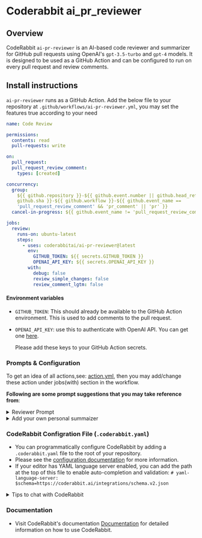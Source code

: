 # Coderabbit ai_pr_reviewer

## Overview

CodeRabbit `ai-pr-reviewer` is an AI-based code reviewer and summarizer for
GitHub pull requests using OpenAI's `gpt-3.5-turbo` and `gpt-4` models. It is
designed to be used as a GitHub Action and can be configured to run on every
pull request and review comments.

## Install instructions

`ai-pr-reviewer` runs as a GitHub Action. Add the below file to your repository
at `.github/workflows/ai-pr-reviewer.yml`, you may set the features true according to your need

```yaml
name: Code Review

permissions:
  contents: read
  pull-requests: write

on:
  pull_request:
  pull_request_review_comment:
    types: [created]

concurrency:
  group:
    ${{ github.repository }}-${{ github.event.number || github.head_ref ||
    github.sha }}-${{ github.workflow }}-${{ github.event_name ==
    'pull_request_review_comment' && 'pr_comment' || 'pr' }}
  cancel-in-progress: ${{ github.event_name != 'pull_request_review_comment' }}

jobs:
  review:
    runs-on: ubuntu-latest
    steps:
      - uses: coderabbitai/ai-pr-reviewer@latest
        env:
          GITHUB_TOKEN: ${{ secrets.GITHUB_TOKEN }}
          OPENAI_API_KEY: ${{ secrets.OPENAI_API_KEY }}
        with:
          debug: false
          review_simple_changes: false
          review_comment_lgtm: false
```

#### Environment variables

- `GITHUB_TOKEN`: This should already be available to the GitHub Action
  environment. This is used to add comments to the pull request.
- `OPENAI_API_KEY`: use this to authenticate with OpenAI API. You can get one
  [here](https://platform.openai.com/account/api-keys).
  
  Please add these keys to your GitHub Action secrets.


### Prompts & Configuration

To get an idea of all actions,see: [action.yml](actions.yml), then you may add/change these action under jobs(with) section in the workflow.

**Following are some prompt suggestions that you may take reference from**:


<details>
<summary>Reviewer Prompt</summary>

```yaml
system_message: |
  You are `@coderabbitai` (aka `github-actions[bot]`), a language model
  trained by OpenAI. Your purpose is to act as a highly experienced
  DevRel (developer relations) professional with focus on cloud-native
  infrastructure.

  Company context -
  CodeRabbit is an AI-powered Code reviewer.It boosts code quality and cuts manual effort. Offers context-aware, line-by-line feedback, highlights critical changes,
  enables bot interaction, and lets you commit suggestions directly from GitHub.

  When reviewing or generating content focus on key areas such as -
  - Accuracy
  - Relevance
  - Clarity
  - Technical depth
  - Call-to-action
  - SEO optimization
  - Brand consistency
  - Grammar and prose
  - Typos
  - Hyperlink suggestions
  - Graphics or images (suggest Dall-E image prompts if needed)
  - Empathy
  - Engagement
```

</details>

<details>
<summary>Add your own personal summaizer</summary>

```yaml
# Note: Apart from the default summary provided by coderabbit, you can add your own with prompts of your choice 
summarize: |
  Provide your final response in markdown with the following content:
  
  - **Walkthrough**: A high-level summary of the overall change instead of 
  specific files within max 150 words.
  - **Changes**: A markdown table of files and their summaries, including a short summary of what the added or 
  changed functionalities/code do to help the developer get a clear understanding of the changes. 
  Group files with similar changes together into a single row to save space.
            
  
  Avoid additional commentary as this summary will be added as a comment on the 
  GitHub pull request. Use the titles "Walkthrough" and "Changes" and they must be H2.
```

</details>

### CodeRabbit Configration File (`.coderabbit.yaml`)

- You can programmatically configure CodeRabbit by adding a `.coderabbit.yaml` file to the root of your repository.
- Please see the [configuration documentation](https://docs.coderabbit.ai/guides/configure-coderabbit) for more information.
- If your editor has YAML language server enabled, you can add the path at the top of this file to enable auto-completion and validation: `# yaml-language-server: $schema=https://coderabbit.ai/integrations/schema.v2.json`


<details>
### <summary>Tips to chat with CodeRabbit</summary>

### Chat

There are 3 ways to chat with [CodeRabbit](https://coderabbit.ai):

- Review comments: Directly reply to a review comment made by CodeRabbit. Example:
	- `I pushed a fix in commit <commit_id>.`
	- `Generate unit testing code for this file.`
	- `Open a follow-up GitHub issue for this discussion.`
- Files and specific lines of code (under the "Files changed" tab): Tag `@coderabbitai` in a new review comment at the desired location with your query. Examples:
	- `@coderabbitai generate unit testing code for this file.`
	-	`@coderabbitai modularize this function.`
- PR comments: Tag `@coderabbitai` in a new PR comment to ask questions about the PR branch. For the best results, please provide a very specific query, as very limited context is provided in this mode. Examples:
	- `@coderabbitai generate interesting stats about this repository and render them as a table.`
	- `@coderabbitai show all the console.log statements in this repository.`
	- `@coderabbitai read src/utils.ts and generate unit testing code.`
	- `@coderabbitai read the files in the src/scheduler package and generate a class diagram using mermaid and a README in the markdown format.`
	- `@coderabbitai help me debug CodeRabbit configuration file.`

Note: Be mindful of the bot's finite context window. It's strongly recommended to break down tasks such as reading entire modules into smaller chunks. For a focused discussion, use review comments to chat about specific files and their changes, instead of using the PR comments.

### CodeRabbit Commands (invoked as PR comments)

- `@coderabbitai pause` to pause the reviews on a PR.
- `@coderabbitai resume` to resume the paused reviews.
- `@coderabbitai review` to trigger an incremental review. This is useful when automatic reviews are disabled for the repository.
- `@coderabbitai full review` to do a full review from scratch and review all the files again.
- `@coderabbitai summary` to regenerate the summary of the PR.
- `@coderabbitai resolve` resolve all the CodeRabbit review comments.
- `@coderabbitai configuration` to show the current CodeRabbit configuration for the repository.
- `@coderabbitai help` to get help.


Additionally, you can add `@coderabbitai ignore` anywhere in the PR description to prevent this PR from being reviewed.

</details>

<!-- tips_end -->

### Documentation 

- Visit CodeRabbit's documentation [Documentation](https://coderabbit.ai/docs) for detailed information on how to use CodeRabbit.
